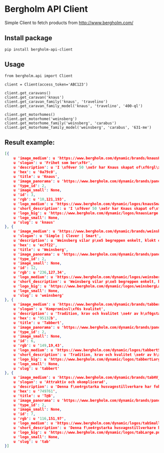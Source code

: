 # Bergholm API Client
Simple Client to fetch products from http://www.bergholm.com/

## Install package
``` pip install bergholm-api-client ```

## Usage
```
from bergholm.api import Client

client = Client(access_token='ABC123')

client.get_caravans()
client.get_caravan('knaus')
client.get_caravan_family('knaus', 'travelino')
client.get_caravan_family_model('knaus', 'travelino', '400-ql')

client.get_motorhomes()
client.get_motorhome('weinsberg')
client.get_motorhome_family('weinsberg', 'carabus')
client.get_motorhome_family_model('weinsberg', 'carabus', '631-me')

```

## Result example:
```json
[{
    u 'image_medium': u 'https://www.bergholm.com/dynamic/brands/knausHV_Mainpic_Wide.jpg',
    u 'slogan': u 'Frihet som ber\xf6r',
    u 'description': u 'I \xf6ver 50 \xe5r har Knaus skapat of\xf6rgl\xf6mliga semester\xf6gonblick, tack vare erfarenhet, hantverkskunnande och gr\xe4nsl\xf6s passion.\xa0Med innovativt nyt\xe4nkande tilltalar Knaus en bred m\xe5lgrupp med det variationsrika programmet.',
    u 'hex': u '0a79c0',
    u 'title': u 'Knaus',
    u 'image_panorama': u 'https://www.bergholm.com/dynamic/brands/panorama/knaushv.jpg',
    u 'type_id': 2,
    u 'image_small': None,
    u 'id': 3,
    u 'rgb': u '10,121,193',
    u 'logo_medium': u 'https://www.bergholm.com/dynamic/logos/knausSmall.png',
    u 'short_description': u 'I \xf6ver 50 \xe5r har Knaus skapat of\xf6rgl\xf6mliga semester\xf6gonblick, tack vare erfarenhet, hantverkskunnande och gr\xe4nsl\xf6s passion.\xa0Med innovativt nyt\xe4nkande tilltalar Knaus en bred m\xe5lgrupp med det variationsrika programmet.',
    u 'logo_big': u 'https://www.bergholm.com/dynamic/logos/knausLarge.png',
    u 'logo_small': None,
    u 'slug': u 'knaus'
}, {
    u 'image_medium': u 'https://www.bergholm.com/dynamic/brands/weinsbergHV_Mainpic_Wide.jpg',
    u 'slogan': u 'Simple | Clever | Smart',
    u 'description': u 'Weinsberg vilar p\xe5 begreppen enkelt, klokt och smart och g\xf6r sk\xe4l f\xf6r detsamma. Med inriktning p\xe5 en yngre m\xe5lgrupp tillverkar man kompletta semestervagnar till mycket attraktiva priser. Enkla men smarta koncept. Weinsbergs modellserier heter CaraOne och CaraTwo och finns i l\xe4ngder fr\xe5n 400 till 750. CaraOne \xe4r robust och smart, med upp till 8 sovplatser finns det gott om utrymme f\xf6r hela familjen. Med CaraOne f\xe5r man helt klart f\xf6r sig att camping \xe4r och ska vara kul! CaraTwo lockar med sin unika kombination av design, moderna l\xf6sningar och ett oslagbart pris. H\xe4r kan du med l\xe4tthet skr\xe4ddarsy ditt eget rullande hotellrum efter smak och behov. CaraTwo, ett personligt anpassat, tekniskt litet underverk.',
    u 'hex': u 'ec7f22',
    u 'title': u 'Weinsberg',
    u 'image_panorama': u 'https://www.bergholm.com/dynamic/brands/panorama/weinsberghv.jpg',
    u 'type_id': 2,
    u 'image_small': None,
    u 'id': 12,
    u 'rgb': u '236,127,34',
    u 'logo_medium': u 'https://www.bergholm.com/dynamic/logos/weinsbergSmall.png',
    u 'short_description': u 'Weinsberg vilar p\xe5 begreppen enkelt, klokt och smart och g\xf6r sk\xe4l f\xf6r detsamma. Med inriktning p\xe5 en yngre m\xe5lgrupp tillverkar man kompletta semestervagnar till mycket attraktiva priser. Enkla men smarta koncept. Weinsbergs modellserier heter CaraOne och CaraTwo och finns i l\xe4ngder fr\xe5n 400 till 750. CaraOne \xe4r robust och smart, och med upp till 8 sovplatser finns det gott om utrymme f\xf6r hela familjen. CaraTwo lockar med sin unika kombination av design och moderna l\xf6sningar till ett oslagbart pris.',
    u 'logo_big': u 'https://www.bergholm.com/dynamic/logos/weinsbergLarge.png',
    u 'logo_small': None,
    u 'slug': u 'weinsberg'
}, {
    u 'image_medium': u 'https://www.bergholm.com/dynamic/brands/tabbertHV_Mainpic_Wide.jpg',
    u 'slogan': u 'Kompromissl\xf6s kvalitet',
    u 'description': u 'Tradition, krav och kvalitet \xe4r av h\xf6gsta prioritet f\xf6r denna tyska husvagnstillverkare. Med mer \xe4n 50 \xe5rs erfarenhet s\xe4tter Tabbert standard bland premiumhusvagnar med absolut h\xf6gsta krav p\xe5 material, form och funktion. Experter arbetar st\xe4ndigt med utvecklingen och kombinerar sofistikerad full\xe4ndning med funktion och design. Tabbert husvagnar \xe4r som sina kunder: distingerade och kr\xe4vande.',
    u 'hex': u '95132b',
    u 'title': u 'Tabbert',
    u 'image_panorama': u 'https://www.bergholm.com/dynamic/brands/panorama/tabberthv.jpg',
    u 'type_id': 2,
    u 'image_small': None,
    u 'id': 6,
    u 'rgb': u '149,19,43',
    u 'logo_medium': u 'https://www.bergholm.com/dynamic/logos/tabbertSmall.png',
    u 'short_description': u 'Tradition, krav och kvalitet \xe4r av h\xf6gsta prioritet f\xf6r denna tyska husvagnstillverkare. Med mer \xe4n 50 \xe5rs erfarenhet s\xe4tter Tabbert standard bland premiumhusvagnar med absolut h\xf6gsta krav p\xe5 material, form och funktion. Tabbert husvagnar \xe4r som sina kunder: distingerade och kr\xe4vande.',
    u 'logo_big': u 'https://www.bergholm.com/dynamic/logos/tabbertLarge.png',
    u 'logo_small': None,
    u 'slug': u 'tabbert'
}, {
    u 'image_medium': u 'https://www.bergholm.com/dynamic/brands/tabHV_Mainpic_Wide.jpg',
    u 'slogan': u 'Attraktiv och okomplicerad',
    u 'description': u 'Denna f\xe4rgstarka husvagnstillverkare har fokuserat p\xe5 mindre husvagnsmodeller med en mycket tydlig gemensam n\xe4mnare - charm. Det h\xe4r \xe4r l\xe4tthanterliga, tuffa, praktiska och mycket v\xe4lbyggda vagnar i uppseendev\xe4ckande former och f\xe4rger, sv\xe5ra att motst\xe5. Den senaste nykomlingen "White" med carbondesign och aluminiumf\xe4lgar har allt man kan beg\xe4ra av en husvagn - men i mindre format. ',
    u 'hex': u '749761',
    u 'title': u 'T@B',
    u 'image_panorama': u 'https://www.bergholm.com/dynamic/brands/panorama/tabhv.jpg',
    u 'type_id': 2,
    u 'image_small': None,
    u 'id': 7,
    u 'rgb': u '116,151,97',
    u 'logo_medium': u 'https://www.bergholm.com/dynamic/logos/tabSmall.png',
    u 'short_description': u 'Denna f\xe4rgstarka husvagnstillverkare har fokuserat p\xe5 mindre husvagnsmodeller med en mycket tydlig gemensam n\xe4mnare - charm. Det h\xe4r \xe4r l\xe4tthanterliga, tuffa, praktiska och mycket v\xe4lbyggda vagnar i uppseendev\xe4ckande former och f\xe4rger, sv\xe5ra att motst\xe5.',
    u 'logo_big': u 'https://www.bergholm.com/dynamic/logos/tabLarge.png',
    u 'logo_small': None,
    u 'slug': u 'tab'
}]
```
